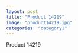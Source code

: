 ```yaml
---
layout: post
title: "Product 14219"
image: "product14219.jpg"
categories: "category1"
---
```

Product 14219
